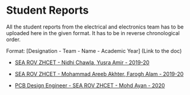 # Student Reports

All the student reports from the electrical and electronics team has to be uploaded here in the given format. It has to be in reverse chronological order.

Format: [Designation - Team - Name - Academic Year] (Link to the doc)

- [SEA ROV ZHCET - Nidhi Chawla, Yusra Amir - 2019-20](nidhi_yusra_2019_20.md)

- [SEA ROV ZHCET - Mohammad Areeb Akhter, Farogh Alam - 2019-20](areeb_farogh_2019_20.md)

- [PCB Design Engineer - SEA ROV ZHCET - Mohd Ayan - 2020](ayan_2020.md)

